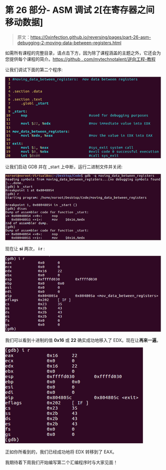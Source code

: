 # 第 26 部分- ASM 调试 2[在寄存器之间移动数据]

> 原文：<https://0xinfection.github.io/reversing/pages/part-26-asm-debugging-2-moving-data-between-registers.html>

如需所有课程的完整目录，请点击下方，因为除了课程涵盖的主题之外，它还会为您提供每个课程的简介。[https://github . com/mytechnotalent/逆向工程-教程](https://github.com/mytechnotalent/Reverse-Engineering-Tutorial)

让我们调试下面的第二个程序:

![](img/116b8c5b2cb8b8520b189da2ad71129d.png)

让我们启动 GDB 并在 _start 上中断，运行二进制文件并关闭:

![](img/90a5acce7749a91592c9dc787fb9e913.png)

现在让 **si** 两次， **i r** :

![](img/a6f7db63030a43c5b71914f15e86cbef.png)

我们可以看到十进制的值 **0x16** 或 **22** 确实成功地移入了 EDX。现在让**再来一遍**。

![](img/d3e32b686c651cb85a608765756c47fc.png)

正如你所看到的，我们已经成功地将 EDX 转移到了 EAX。

我期待着下周我们开始编写第二个汇编程序时与大家见面！